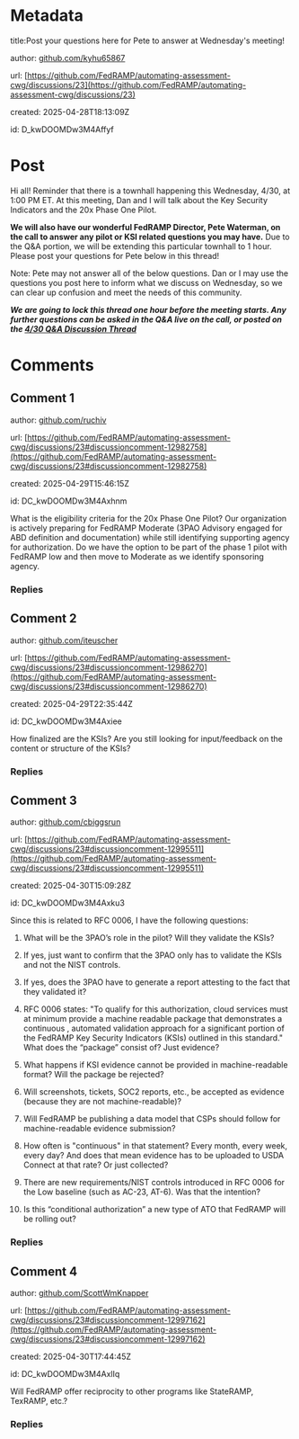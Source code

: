 # Metadata

title:Post your questions here for Pete to answer at Wednesday's meeting!

author: [github.com/kyhu65867](https://github.com/kyhu65867)

url: [https://github.com/FedRAMP/automating-assessment-cwg/discussions/23](https://github.com/FedRAMP/automating-assessment-cwg/discussions/23)

created: 2025-04-28T18:13:09Z

id: D_kwDOOMDw3M4Affyf



# Post

Hi all!
Reminder that there is a townhall happening this Wednesday, 4/30, at 1:00 PM ET. At this meeting, Dan and I will talk about the Key Security Indicators and the 20x Phase One Pilot. 

**We will also have our wonderful FedRAMP Director, Pete Waterman, on the call to answer any pilot or KSI related questions you may have.** Due to the Q&A portion, we will be extending this particular townhall to 1 hour. Please post your questions for Pete below in this thread! 

Note: Pete may not answer all of the below questions. Dan or I may use the questions you post here to inform what we discuss on Wednesday, so we can clear up confusion and meet the needs of this community. 


_**We are going to lock this thread one hour before the meeting starts. Any further questions can be asked in the Q&A live on the call, or posted on the [4/30 Q&A Discussion Thread](https://github.com/FedRAMP/automating-assessment-cwg/discussions/24)**_

# Comments




## Comment 1

author: [github.com/ruchiv](https://github.com/ruchiv)

url: [https://github.com/FedRAMP/automating-assessment-cwg/discussions/23#discussioncomment-12982758](https://github.com/FedRAMP/automating-assessment-cwg/discussions/23#discussioncomment-12982758)

created: 2025-04-29T15:46:15Z

id: DC_kwDOOMDw3M4Axhnm

What is the eligibility criteria for the 20x Phase One Pilot?  Our organization is actively preparing for FedRAMP Moderate (3PAO Advisory engaged for ABD definition and documentation) while still identifying supporting agency for authorization. Do we have the option to be part of the phase 1 pilot with FedRAMP low and then move to Moderate as we identify sponsoring agency. 

### Replies



## Comment 2

author: [github.com/iteuscher](https://github.com/iteuscher)

url: [https://github.com/FedRAMP/automating-assessment-cwg/discussions/23#discussioncomment-12986270](https://github.com/FedRAMP/automating-assessment-cwg/discussions/23#discussioncomment-12986270)

created: 2025-04-29T22:35:44Z

id: DC_kwDOOMDw3M4Axiee

How finalized are the KSIs? Are you still looking for input/feedback on the content or structure of the KSIs? 

### Replies



## Comment 3

author: [github.com/cbiggsrun](https://github.com/cbiggsrun)

url: [https://github.com/FedRAMP/automating-assessment-cwg/discussions/23#discussioncomment-12995511](https://github.com/FedRAMP/automating-assessment-cwg/discussions/23#discussioncomment-12995511)

created: 2025-04-30T15:09:28Z

id: DC_kwDOOMDw3M4Axku3

Since this is related to RFC 0006, I have the following questions:

1. What will be the 3PAO’s role in the pilot? Will they validate the KSIs?

2. If yes, just want to confirm that the 3PAO only has to validate the KSIs and not the NIST controls.

3. If yes, does the 3PAO have to generate a report attesting to the fact that they validated it?

4. RFC 0006 states: "To qualify for this authorization, cloud services must at minimum provide a machine readable package that demonstrates a continuous , automated validation approach for a significant portion of the FedRAMP Key Security Indicators (KSIs) outlined in this standard." What does the “package” consist of? Just evidence?

6. What happens if KSI evidence cannot be provided in machine-readable format? Will the package be rejected?

7. Will screenshots, tickets, SOC2 reports, etc., be accepted as evidence (because they are not machine-readable)?

8. Will FedRAMP be publishing a data model that CSPs should follow for machine-readable evidence submission?

9. How often is "continuous" in that statement? Every month, every week, every day? And does that mean evidence has to be uploaded to USDA Connect at that rate? Or just collected?

10. There are new requirements/NIST controls introduced in RFC 0006 for the Low baseline (such as AC-23, AT-6). Was that the intention?

11. Is this “conditional authorization” a new type of ATO that FedRAMP will be rolling out?

### Replies



## Comment 4

author: [github.com/ScottWmKnapper](https://github.com/ScottWmKnapper)

url: [https://github.com/FedRAMP/automating-assessment-cwg/discussions/23#discussioncomment-12997162](https://github.com/FedRAMP/automating-assessment-cwg/discussions/23#discussioncomment-12997162)

created: 2025-04-30T17:44:45Z

id: DC_kwDOOMDw3M4AxlIq

Will FedRAMP offer reciprocity to other programs like StateRAMP, TexRAMP, etc.?

### Replies


